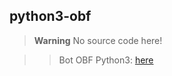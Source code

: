 ## python3-obf

> **Warning**
> No source code here!


>> Bot OBF Python3: [here](https://t.me/KazutoBot_bot)
